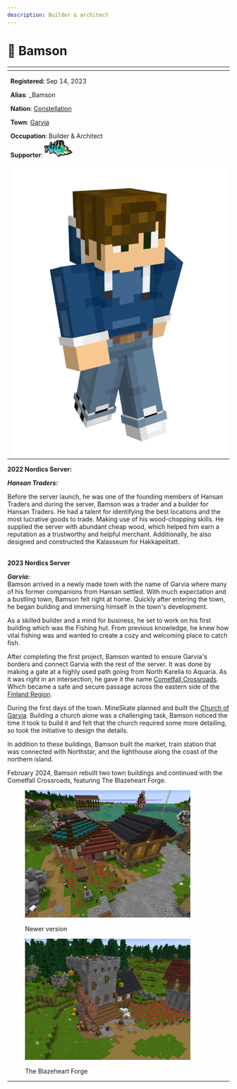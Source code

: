 ```yaml
---
description: Builder & architect
---
```


# 👤 Bamson

<table data-view="cards" data-full-width="false"><thead><tr><th></th></tr></thead><tbody><tr><td><p><strong>Registered:</strong> Sep 14, 2023</p><p><strong>Alias</strong>: _Bamson</p><p><strong>Nation</strong>: <a href="../nations/present-nations/constellation.md">Constellation</a></p><p><strong>Town</strong>: <a href="../towns/finland-region/province-of-garvia/garvia/">Garvia</a></p><p><strong>Occupation</strong>: Builder &#x26; Architect<br><strong>Supporter</strong>: <img src="../../../.gitbook/assets/image (1).png" alt="" data-size="line"></p></td></tr><tr><td><img src="../../../.gitbook/assets/_Bamson-skin.png" alt="Bamson skin" data-size="original"></td></tr></tbody></table>

**2022 Nordics Server:**

_**Hansan Traders:**_

Before the server launch, he was one of the founding members of Hansan Traders and during the server, Bamson was a trader and a builder for Hansan Traders. He had a talent for identifying the best locations and the most lucrative goods to trade. Making use of his wood-chopping skills. He supplied the server with abundant cheap wood, which helped him earn a reputation as a trustworthy and helpful merchant. Additionally, he also designed and constructed the Kalasseum for Hakkapelitatt.

\
**2023 Nordics Server**

_**Garvia:**_\
Bamson arrived in a newly made town with the name of Garvia where many of his former companions from Hansan settled. With much expectation and a bustling town, Bamson felt right at home. Quickly after entering the town, he began building and immersing himself in the town's development.

As a skilled builder and a mind for business, he set to work on his first building which was the Fishing hut. From previous knowledge, he knew how vital fishing was and wanted to create a cozy and welcoming place to catch fish.

After completing the first project, Bamson wanted to ensure Garvia's borders and connect Garvia with the rest of the server. It was done by making a gate at a highly used path going from North Karelia to Aquaria. As it was right in an intersection, he gave it the name [Cometfall Crossroads](../towns/finland-region/province-of-garvia/garvia/cometfall-crossroads.md). Which became a safe and secure passage across the eastern side of the [Finland Region](../towns/finland-region/).

During the first days of the town. MineSkate planned and built the [Church of Garvia](../towns/finland-region/province-of-garvia/garvia/church-of-garvia.md). Building a church alone was a challenging task, Bamson noticed the time it took to build it and felt that the church required some more detailing, so took the initiative to design the details.

In addition to these buildings, Bamson built the market, train station that was connected with Northstar, and the lighthouse along the coast of the northern island.

February 2024, Bamson rebuilt two town buildings and continued with the Cometfall Crossroads, featuring The Blazeheart Forge.

<figure><img src="../../../.gitbook/assets/image (5).png" alt="" width="375"><figcaption><p>Newer version</p></figcaption></figure>

<figure><img src="../../../.gitbook/assets/image (1) (1).png" alt="" width="375"><figcaption><p>The Blazeheart Forge</p></figcaption></figure>

***
